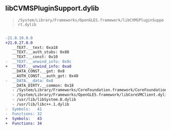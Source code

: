 ## libCVMSPluginSupport.dylib

> `/System/Library/Frameworks/OpenGLES.framework/libCVMSPluginSupport.dylib`

```diff

-21.0.19.0.0
+21.0.27.0.0
   __TEXT.__text: 0xa18
   __TEXT.__auth_stubs: 0x80
   __TEXT.__const: 0x10
-  __TEXT.__unwind_info: 0x9c
+  __TEXT.__unwind_info: 0xa8
   __DATA_CONST.__got: 0x8
   __AUTH_CONST.__auth_got: 0x40
-  __DATA.__data: 0x8
   __DATA_DIRTY.__common: 0x18
   - /System/Library/Frameworks/CoreFoundation.framework/CoreFoundation
   - /System/Library/Frameworks/OpenGLES.framework/libCoreVMClient.dylib
   - /usr/lib/libSystem.B.dylib
   - /usr/lib/libc++.1.dylib
-  Symbols:   41
-  Functions: 32
+  Symbols:   43
+  Functions: 34
 

```
